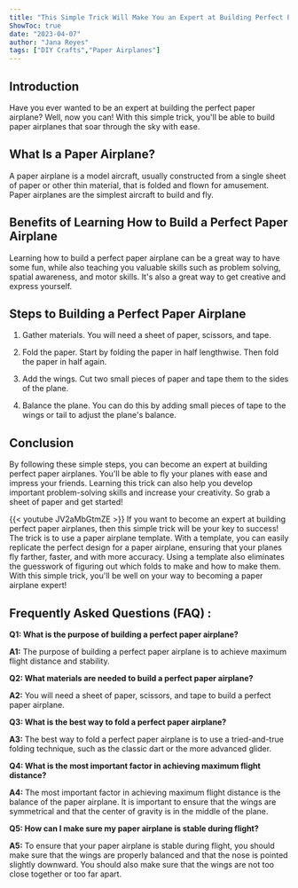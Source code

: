 ```yaml
---
title: "This Simple Trick Will Make You an Expert at Building Perfect Paper Airplanes!"
ShowToc: true 
date: "2023-04-07"
author: "Jana Reyes" 
tags: ["DIY Crafts","Paper Airplanes"]
---
```

## Introduction

Have you ever wanted to be an expert at building the perfect paper airplane? Well, now you can! With this simple trick, you'll be able to build paper airplanes that soar through the sky with ease.

## What Is a Paper Airplane? 

A paper airplane is a model aircraft, usually constructed from a single sheet of paper or other thin material, that is folded and flown for amusement. Paper airplanes are the simplest aircraft to build and fly.

## Benefits of Learning How to Build a Perfect Paper Airplane

Learning how to build a perfect paper airplane can be a great way to have some fun, while also teaching you valuable skills such as problem solving, spatial awareness, and motor skills. It's also a great way to get creative and express yourself.

## Steps to Building a Perfect Paper Airplane

1. Gather materials. You will need a sheet of paper, scissors, and tape.

2. Fold the paper. Start by folding the paper in half lengthwise. Then fold the paper in half again.

3. Add the wings. Cut two small pieces of paper and tape them to the sides of the plane.

4. Balance the plane. You can do this by adding small pieces of tape to the wings or tail to adjust the plane's balance.

## Conclusion

By following these simple steps, you can become an expert at building perfect paper airplanes. You'll be able to fly your planes with ease and impress your friends. Learning this trick can also help you develop important problem-solving skills and increase your creativity. So grab a sheet of paper and get started!

{{< youtube JV2aMbGtmZE >}} 
If you want to become an expert at building perfect paper airplanes, then this simple trick will be your key to success! The trick is to use a paper airplane template. With a template, you can easily replicate the perfect design for a paper airplane, ensuring that your planes fly farther, faster, and with more accuracy. Using a template also eliminates the guesswork of figuring out which folds to make and how to make them. With this simple trick, you'll be well on your way to becoming a paper airplane expert!

## Frequently Asked Questions (FAQ) :
**Q1: What is the purpose of building a perfect paper airplane?**

**A1:** The purpose of building a perfect paper airplane is to achieve maximum flight distance and stability.

**Q2: What materials are needed to build a perfect paper airplane?**

**A2:** You will need a sheet of paper, scissors, and tape to build a perfect paper airplane.

**Q3: What is the best way to fold a perfect paper airplane?**

**A3:** The best way to fold a perfect paper airplane is to use a tried-and-true folding technique, such as the classic dart or the more advanced glider.

**Q4: What is the most important factor in achieving maximum flight distance?**

**A4:** The most important factor in achieving maximum flight distance is the balance of the paper airplane. It is important to ensure that the wings are symmetrical and that the center of gravity is in the middle of the plane.

**Q5: How can I make sure my paper airplane is stable during flight?**

**A5:** To ensure that your paper airplane is stable during flight, you should make sure that the wings are properly balanced and that the nose is pointed slightly downward. You should also make sure that the wings are not too close together or too far apart.





